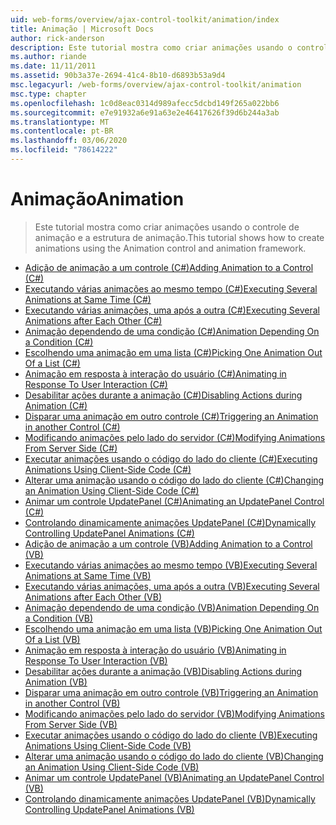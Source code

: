 ```yaml
---
uid: web-forms/overview/ajax-control-toolkit/animation/index
title: Animação | Microsoft Docs
author: rick-anderson
description: Este tutorial mostra como criar animações usando o controle de animação e a estrutura de animação.
ms.author: riande
ms.date: 11/11/2011
ms.assetid: 90b3a37e-2694-41c4-8b10-d6893b53a9d4
msc.legacyurl: /web-forms/overview/ajax-control-toolkit/animation
msc.type: chapter
ms.openlocfilehash: 1c0d8eac0314d989afecc5dcbd149f265a022bb6
ms.sourcegitcommit: e7e91932a6e91a63e2e46417626f39d6b244a3ab
ms.translationtype: MT
ms.contentlocale: pt-BR
ms.lasthandoff: 03/06/2020
ms.locfileid: "78614222"
---
```

# <a name="animation"></a><span data-ttu-id="73a19-103">Animação</span><span class="sxs-lookup"><span data-stu-id="73a19-103">Animation</span></span>

> <span data-ttu-id="73a19-104">Este tutorial mostra como criar animações usando o controle de animação e a estrutura de animação.</span><span class="sxs-lookup"><span data-stu-id="73a19-104">This tutorial shows how to create animations using the Animation control and animation framework.</span></span>

- [<span data-ttu-id="73a19-105">Adição de animação a um controle (C#)</span><span class="sxs-lookup"><span data-stu-id="73a19-105">Adding Animation to a Control (C#)</span></span>](adding-animation-to-a-control-cs.md)
- [<span data-ttu-id="73a19-106">Executando várias animações ao mesmo tempo (C#)</span><span class="sxs-lookup"><span data-stu-id="73a19-106">Executing Several Animations at Same Time (C#)</span></span>](executing-several-animations-at-the-same-time-cs.md)
- [<span data-ttu-id="73a19-107">Executando várias animações, uma após a outra (C#)</span><span class="sxs-lookup"><span data-stu-id="73a19-107">Executing Several Animations after Each Other (C#)</span></span>](executing-several-animations-after-each-other-cs.md)
- [<span data-ttu-id="73a19-108">Animação dependendo de uma condição (C#)</span><span class="sxs-lookup"><span data-stu-id="73a19-108">Animation Depending On a Condition (C#)</span></span>](animation-depending-on-a-condition-cs.md)
- [<span data-ttu-id="73a19-109">Escolhendo uma animação em uma lista (C#)</span><span class="sxs-lookup"><span data-stu-id="73a19-109">Picking One Animation Out Of a List (C#)</span></span>](picking-one-animation-out-of-a-list-cs.md)
- [<span data-ttu-id="73a19-110">Animação em resposta à interação do usuário (C#)</span><span class="sxs-lookup"><span data-stu-id="73a19-110">Animating in Response To User Interaction (C#)</span></span>](animating-in-response-to-user-interaction-cs.md)
- [<span data-ttu-id="73a19-111">Desabilitar ações durante a animação (C#)</span><span class="sxs-lookup"><span data-stu-id="73a19-111">Disabling Actions during Animation (C#)</span></span>](disabling-actions-during-animation-cs.md)
- [<span data-ttu-id="73a19-112">Disparar uma animação em outro controle (C#)</span><span class="sxs-lookup"><span data-stu-id="73a19-112">Triggering an Animation in another Control (C#)</span></span>](triggering-an-animation-in-another-control-cs.md)
- [<span data-ttu-id="73a19-113">Modificando animações pelo lado do servidor (C#)</span><span class="sxs-lookup"><span data-stu-id="73a19-113">Modifying Animations From Server Side (C#)</span></span>](modifying-animations-from-the-server-side-cs.md)
- [<span data-ttu-id="73a19-114">Executar animações usando o código do lado do cliente (C#)</span><span class="sxs-lookup"><span data-stu-id="73a19-114">Executing Animations Using Client-Side Code (C#)</span></span>](executing-animations-using-client-side-code-cs.md)
- [<span data-ttu-id="73a19-115">Alterar uma animação usando o código do lado do cliente (C#)</span><span class="sxs-lookup"><span data-stu-id="73a19-115">Changing an Animation Using Client-Side Code (C#)</span></span>](changing-an-animation-using-client-side-code-cs.md)
- [<span data-ttu-id="73a19-116">Animar um controle UpdatePanel (C#)</span><span class="sxs-lookup"><span data-stu-id="73a19-116">Animating an UpdatePanel Control (C#)</span></span>](animating-an-updatepanel-control-cs.md)
- [<span data-ttu-id="73a19-117">Controlando dinamicamente animações UpdatePanel (C#)</span><span class="sxs-lookup"><span data-stu-id="73a19-117">Dynamically Controlling UpdatePanel Animations (C#)</span></span>](dynamically-controlling-updatepanel-animations-cs.md)
- [<span data-ttu-id="73a19-118">Adição de animação a um controle (VB)</span><span class="sxs-lookup"><span data-stu-id="73a19-118">Adding Animation to a Control (VB)</span></span>](adding-animation-to-a-control-vb.md)
- [<span data-ttu-id="73a19-119">Executando várias animações ao mesmo tempo (VB)</span><span class="sxs-lookup"><span data-stu-id="73a19-119">Executing Several Animations at Same Time (VB)</span></span>](executing-several-animations-at-the-same-time-vb.md)
- [<span data-ttu-id="73a19-120">Executando várias animações, uma após a outra (VB)</span><span class="sxs-lookup"><span data-stu-id="73a19-120">Executing Several Animations after Each Other (VB)</span></span>](executing-several-animations-after-each-other-vb.md)
- [<span data-ttu-id="73a19-121">Animação dependendo de uma condição (VB)</span><span class="sxs-lookup"><span data-stu-id="73a19-121">Animation Depending On a Condition (VB)</span></span>](animation-depending-on-a-condition-vb.md)
- [<span data-ttu-id="73a19-122">Escolhendo uma animação em uma lista (VB)</span><span class="sxs-lookup"><span data-stu-id="73a19-122">Picking One Animation Out Of a List (VB)</span></span>](picking-one-animation-out-of-a-list-vb.md)
- [<span data-ttu-id="73a19-123">Animação em resposta à interação do usuário (VB)</span><span class="sxs-lookup"><span data-stu-id="73a19-123">Animating in Response To User Interaction (VB)</span></span>](animating-in-response-to-user-interaction-vb.md)
- [<span data-ttu-id="73a19-124">Desabilitar ações durante a animação (VB)</span><span class="sxs-lookup"><span data-stu-id="73a19-124">Disabling Actions during Animation (VB)</span></span>](disabling-actions-during-animation-vb.md)
- [<span data-ttu-id="73a19-125">Disparar uma animação em outro controle (VB)</span><span class="sxs-lookup"><span data-stu-id="73a19-125">Triggering an Animation in another Control (VB)</span></span>](triggering-an-animation-in-another-control-vb.md)
- [<span data-ttu-id="73a19-126">Modificando animações pelo lado do servidor (VB)</span><span class="sxs-lookup"><span data-stu-id="73a19-126">Modifying Animations From Server Side (VB)</span></span>](modifying-animations-from-the-server-side-vb.md)
- [<span data-ttu-id="73a19-127">Executar animações usando o código do lado do cliente (VB)</span><span class="sxs-lookup"><span data-stu-id="73a19-127">Executing Animations Using Client-Side Code (VB)</span></span>](executing-animations-using-client-side-code-vb.md)
- [<span data-ttu-id="73a19-128">Alterar uma animação usando o código do lado do cliente (VB)</span><span class="sxs-lookup"><span data-stu-id="73a19-128">Changing an Animation Using Client-Side Code (VB)</span></span>](changing-an-animation-using-client-side-code-vb.md)
- [<span data-ttu-id="73a19-129">Animar um controle UpdatePanel (VB)</span><span class="sxs-lookup"><span data-stu-id="73a19-129">Animating an UpdatePanel Control (VB)</span></span>](animating-an-updatepanel-control-vb.md)
- [<span data-ttu-id="73a19-130">Controlando dinamicamente animações UpdatePanel (VB)</span><span class="sxs-lookup"><span data-stu-id="73a19-130">Dynamically Controlling UpdatePanel Animations (VB)</span></span>](dynamically-controlling-updatepanel-animations-vb.md)
